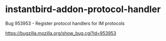 instantbird-addon-protocol-handler
==================================

Bug 953953 - Register protocol handlers for IM protocols 

https://bugzilla.mozilla.org/show_bug.cgi?id=953953
